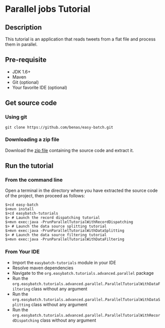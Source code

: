 # Parallel jobs Tutorial

## Description

This tutorial is an application that reads tweets from a flat file and process them in parallel.

## Pre-requisite

* JDK 1.6+
* Maven
* Git (optional)
* Your favorite IDE (optional)

## Get source code

### Using git

`git clone https://github.com/benas/easy-batch.git`

### Downloading a zip file

Download the [zip file](https://github.com/benas/easy-batch/archive/easybatch-3.0.0.zip) containing the source code and extract it.

## Run the tutorial

### From the command line

Open a terminal in the directory where you have extracted the source code of the project, then proceed as follows:

```
$>cd easy-batch
$>mvn install
$>cd easybatch-tutorials
$> # Launch the record dispatching tutorial
$>mvn exec:java -PrunParallelTutorialWithRecordDispatching
$> # Launch the data source splitting tutorial
$>mvn exec:java -PrunParallelTutorialWithDataSplitting
$> # Launch the data source filtering tutorial
$>mvn exec:java -PrunParallelTutorialWithDataFiltering
```

### From Your IDE

* Import the `easybatch-tutorials` module in your IDE
* Resolve maven dependencies
* Navigate to the `org.easybatch.tutorials.advanced.parallel` package
* Run the `org.easybatch.tutorials.advanced.parallel.ParallelTutorialWithDataFiltering` class without any argument
* Run the `org.easybatch.tutorials.advanced.parallel.ParallelTutorialWithDataSplitting` class without any argument
* Run the `org.easybatch.tutorials.advanced.parallel.ParallelTutorialWithRecordDispatching` class without any argument
